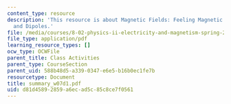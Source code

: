 ```yaml
---
content_type: resource
description: 'This resource is about Magnetic Fields: Feeling Magnetic Fields ? Charges
  and Dipoles.'
file: /media/courses/8-02-physics-ii-electricity-and-magnetism-spring-2007/d81d45892859a6ecad5c85c8ce7f0561_summary_w07d1.pdf
file_type: application/pdf
learning_resource_types: []
ocw_type: OCWFile
parent_title: Class Activities
parent_type: CourseSection
parent_uid: 588b48d5-a339-0347-e6e5-b16b0ec1fe7b
resourcetype: Document
title: summary_w07d1.pdf
uid: d81d4589-2859-a6ec-ad5c-85c8ce7f0561
---
```

